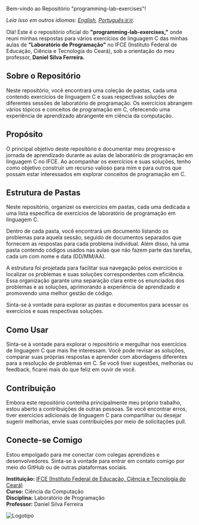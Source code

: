 Bem-vindo ao Repositório "programming-lab-exercises"!

_Leia isso em outros idiomas: [English](README.md), [Português🇧🇷](README.br.md)._

Olá! Este é o repositório oficial do **"programming-lab-exercises,"** onde reuni minhas respostas para vários exercícios de linguagem C das minhas aulas de **"Laboratório de Programação"** no IFCE (Instituto Federal de Educação, Ciência e Tecnologia do Ceará), sob a orientação do meu professor, **Daniel Silva Ferreira.**

## Sobre o Repositório

Neste repositório, você encontrará uma coleção de pastas, cada uma contendo exercícios de linguagem C e suas respectivas soluções de diferentes sessões de laboratório de programação. Os exercícios abrangem vários tópicos e conceitos de programação em C, oferecendo uma experiência de aprendizado abrangente em ciência da computação.

## Propósito

O principal objetivo deste repositório é documentar meu progresso e jornada de aprendizado durante as aulas de laboratório de programação em linguagem C no IFCE. Ao acompanhar os exercícios e suas soluções, tenho como objetivo construir um recurso valioso para mim e para outros que possam estar interessados em explorar conceitos de programação em C.

## Estrutura de Pastas

Neste repositório, organizei os exercícios em pastas, cada uma dedicada a uma lista específica de exercícios de laboratório de programação em linguagem C.

Dentro de cada pasta, você encontrará um documento listando os problemas para aquela sessão, seguido de documentos separados que fornecem as respostas para cada problema individual. Além disso, há uma pasta contendo códigos usados nas aulas que não fazem parte das tarefas, cada um com nome e data (DD/MM/AA).

A estrutura foi projetada para facilitar sua navegação pelos exercícios e localizar os problemas e suas soluções correspondentes com eficiência. Essa organização garante uma separação clara entre os enunciados dos problemas e as soluções, aprimorando a experiência de aprendizado e promovendo uma melhor gestão de código.

Sinta-se à vontade para explorar as pastas e documentos para acessar os exercícios e suas respectivas soluções.

## Como Usar

Sinta-se à vontade para explorar o repositório e mergulhar nos exercícios de linguagem C que mais lhe interessam. Você pode revisar as soluções, comparar suas próprias respostas e aprender com abordagens diferentes para a resolução de problemas em C. Se você tiver sugestões, melhorias ou feedback, ficarei mais do que feliz em ouvir de você.

## Contribuição

Embora este repositório contenha principalmente meu próprio trabalho, estou aberto a contribuições de outras pessoas. Se você encontrar erros, tiver exercícios adicionais de linguagem C para compartilhar ou desejar sugerir melhorias, envie suas contribuições por meio de solicitações pull.

## Conecte-se Comigo

Estou empolgado para me conectar com colegas aprendizes e desenvolvedores. Sinta-se à vontade para entrar em contato comigo por meio do GitHub ou de outras plataformas sociais.

**Instituição:** [IFCE (Instituto Federal de Educação, Ciência e Tecnologia do Ceará)](https://www.ifce.edu.br/)  
**Curso:** Ciência da Computação  
**Disciplina:** Laboratório de Programação  
**Professor:** Daniel Silva Ferreira

![Logotipo](https://github.com/maripasa/programming-lab-exercises/assets/123270648/c75a6f3b-ce18-48c7-908e-8efe5aa9c254)
